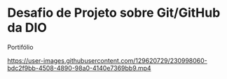 # Desafio de Projeto sobre Git/GitHub da DIO
Portifólio


https://user-images.githubusercontent.com/129620729/230998060-bdc2f9bb-4508-4890-98a0-4140e7369bb9.mp4


